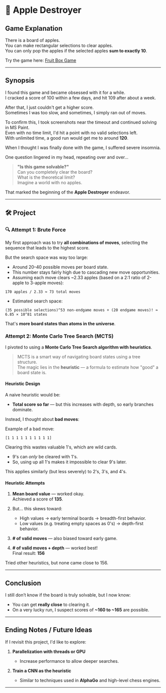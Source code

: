 # 🍎 Apple Destroyer

## Game Explanation

There is a board of apples.  
You can make rectangular selections to clear apples.  
You can only pop the apples if the selected apples **sum to exactly 10**.  

Try the game here: [Fruit Box Game](https://en.gamesaien.com/game/fruit_box/)

---

## Synopsis

I found this game and became obsessed with it for a while.  
I cracked a score of 100 within a few days, and hit 109 after about a week.

After that, I just couldn't get a higher score.  
Sometimes I was too slow, and sometimes, I simply ran out of moves.

To confirm this, I took screenshots near the timeout and continued solving in MS Paint.  
Even with no time limit, I'd hit a point with no valid selections left.  
With unlimited time, a good run would get me to around **120**.

When I thought I was finally done with the game, I suffered severe insomnia.

One question lingered in my head, repeating over and over...

> **"Is this game solvable?"**  
> Can you completely clear the board?  
> What is the theoretical limit?  
> Imagine a world with no apples.

That marked the beginning of the **Apple Destroyer** endeavor.

---

## 🛠 Project

### 🔍 Attempt 1: Brute Force

My first approach was to try **all combinations of moves**, selecting the sequence that leads to the highest score.

But the search space was way too large:

- Around 20–40 possible moves per board state.
- This number stays fairly high due to cascading new move opportunities.
- Assuming each move clears ~2.33 apples (based on a 2:1 ratio of 2-apple to 3-apple moves):

```
170 apples / 2.33 ≈ 73 total moves
```
- Estimated search space:
```
(35 possible selections)^53 non-endgame moves + (20 endgame moves)! ≈ 6.85 × 10^81 states
```
That's **more board states than atoms in the universe**.

### Attempt 2: Monte Carlo Tree Search (MCTS)

I pivoted to using a **Monte Carlo Tree Search algorithm with heuristics**.

> MCTS is a smart way of navigating board states using a tree structure.  
> The magic lies in the **heuristic** — a formula to estimate how "good" a board state is.

#### Heuristic Design

A naive heuristic would be:
- **Total score so far** — but this increases with depth, so early branches dominate.

Instead, I thought about **bad moves**:

Example of a bad move:
```
[1 1 1 1 1 1 1 1 1 1]
```

Clearing this wastes valuable 1's, which are wild cards.
- 9's can *only* be cleared with 1's.
- So, using up all 1's makes it impossible to clear 9's later.

This applies similarly (but less severely) to 2's, 3's, and 4's.

#### Heuristic Attempts

1. **Mean board value** — worked okay.  
   Achieved a score of **135**.

2. But... this skews toward:
   - High values → early terminal boards → breadth-first behavior.
   - Low values (e.g. treating empty spaces as 0's) → depth-first behavior.

3. **# of valid moves** — also biased toward early game.

4. **# of valid moves + depth** — worked best!  
   Final result: **156**

Tried other heuristics, but none came close to 156.

---

## Conclusion

I still don’t know if the board is truly solvable, but I now know:

- You can get **really close** to clearing it.
- On a very lucky run, I suspect scores of **~160 to ~165** are possible.

---

## Ending Notes / Future Ideas

If I revisit this project, I'd like to explore:

1. **Parallelization with threads or GPU**  
   - Increase performance to allow deeper searches.

2. **Train a CNN as the heuristic**  
   - Similar to techniques used in **AlphaGo** and high-level chess engines.

---

